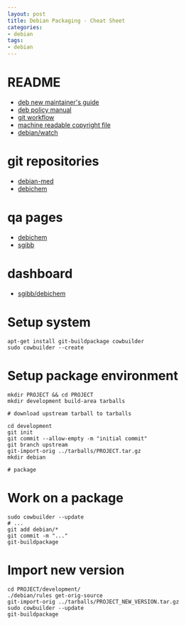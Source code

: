 ```yaml
---
layout: post
title: Debian Packaging - Cheat Sheet
categories:
- debian
tags:
- debian
---
```


# README
* [deb new maintainer's guide](https://www.debian.org/doc/manuals/maint-guide/)
* [deb policy manual](https://www.debian.org/doc/debian-policy/)
* [git workflow](http://www.eyrie.org/~eagle/notes/debian/git.html)
* [machine readable copyright file](http://dep.debian.net/deps/dep5/)
* [debian/watch](http://wiki.debian.org/debian/watch/)

# git repositories

* [debian-med](https://salsa.debian.org/med-team)
* [debichem](https://salsa.debian.org/debichem-team)

# qa pages

* [debichem](http://qa.debian.org/developer.php?login=debichem-devel@lists.alioth.debian.org)
* [sgibb](http://qa.debian.org/developer.php?login=sgibb.debian@gmail.com)

# dashboard

* [sgibb/debichem](http://udd.debian.org/dmd.cgi?email1=sgibb.debian%40gmail.com&email2=debichem-devel%40lists.alioth.debian.org&email3=&packages=&ignpackages=)

# Setup system

    apt-get install git-buildpackage cowbuilder
    sudo cowbuilder --create

# Setup package environment

    mkdir PROJECT && cd PROJECT
    mkdir development build-area tarballs

    # download upstream tarball to tarballs

    cd development
    git init
    git commit --allow-empty -m "initial commit"
    git branch upstream
    git-import-orig ../tarballs/PROJECT.tar.gz
    mkdir debian

    # package

# Work on a package

    sudo cowbuilder --update
    # ...
    git add debian/*
    git commit -m "..."
    git-buildpackage

# Import new version

    cd PROJECT/development/
    ./debian/rules get-orig-source
    git-import-orig ../tarballs/PROJECT_NEW_VERSION.tar.gz
    sudo cowbuilder --update
    git-buildpackage

